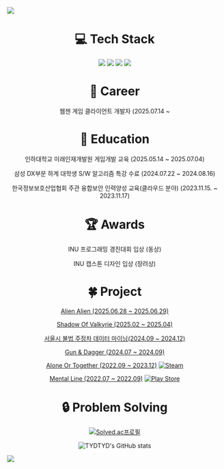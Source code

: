 <img src="https://capsule-render.vercel.app/api?type=waving&color=gradient&height=200&section=header&text=Hi!%20I'm%20Seung%20Min&fontSize=50" />

<div align=center>
<h1>
💻 Tech Stack
</h1>
  <img src="https://img.shields.io/badge/C%2B%2B-00599C?style=for-the-badge&logo=c%2B%2B&logoColor=white"/>
  <img src="https://img.shields.io/badge/C%23-512BD4?style=for-the-badge&logo=c-sharp&logoColor=white"/>
  <img src="https://img.shields.io/badge/python-3776AB?style=for-the-badge&logo=python&logoColor=white"/>
  <img src="https://img.shields.io/badge/unity-%23000000.svg?style=for-the-badge&logo=unity&logoColor=white"/>

<h1>
💼 Career
</h1>
웹젠 게임 클라이언트 개발자 (2025.07.14 ~ 

<h1>
📖 Education
</h1>

인하대학교 미래인재개발원 게임개발 교육 (2025.05.14 ~ 2025.07.04)

삼성 DX부문 하계 대학생 S/W 알고리즘 특강 수료 (2024.07.22 ~ 2024.08.16)

한국정보보호산업협회 주관 융합보안 인력양성 교육(클라우드 분야) (2023.11.15. ~ 2023.11.17)

<h1>
  🏆 Awards
</h1>

INU 프로그래밍 경진대회 입상 (동상)

INU 캡스톤 디자인 입상 (장려상)

<h1>
  🍀 Project
</h1>

[Alien Alien (2025.06.28 ~ 2025.06.29)](https://github.com/TYDTYD/InhaGameZam)

[Shadow Of Valkyrie (2025.02 ~ 2025.04)](https://github.com/TYDTYD/Final_Project)

[서울시 불법 주정차 데이터 마이닝(2024.09 ~ 2024.12)](https://github.com/TYDTYD/DataMining)

[Gun & Dagger (2024.07 ~ 2024.09)](https://github.com/TYDTYD/Gun_Dagger)

[Alone Or Together (2022.09 ~ 2023.12)](https://github.com/TYDTYD/Alone_Or_Together_ver2) [![Steam](https://img.shields.io/badge/steam-%23000000.svg?style=plastic&logo=steam&logoColor=white)](https://store.steampowered.com/app/2651070/Alone_Or_Together/?beta=0)

[Mental Line (2022.07 ~ 2022.09)](https://github.com/TYDTYD/Mental_Line) [![Play Store](https://img.shields.io/badge/Google_Play-414141?style=plastic&logo=google-play&logoColor=white)](https://play.google.com/store/apps/details?id=com.TamyuelStudio.MentalLine)

<h1>
  🔒 Problem Solving
</h1>
  
  [![Solved.ac프로필](http://mazassumnida.wtf/api/v2/generate_badge?boj=tmdals5587)](https://solved.ac/tmdals5587)

![TYDTYD's GitHub stats](https://github-readme-stats.vercel.app/api?username=TYDTYD&show_icons=true&theme=tokyonight)
</div>

<img src="https://capsule-render.vercel.app/api?type=waving&color=gradient&height=200&section=footer" />

<!---
TYDTYD/TYDTYD is a ✨ special ✨ repository because its `README.md` (this file) appears on your GitHub profile.
You can click the Preview link to take a look at your changes.
--->
